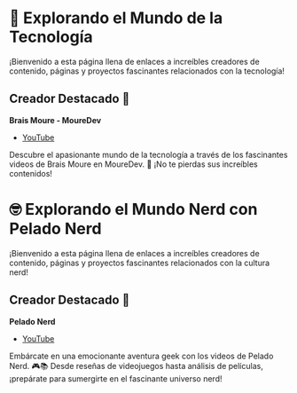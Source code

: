 # 🚀 Explorando el Mundo de la Tecnología

¡Bienvenido a esta página llena de enlaces a increíbles creadores de contenido, páginas y proyectos fascinantes relacionados con la tecnología!

## Creador Destacado 🌟
**Brais Moure - MoureDev**
- [YouTube](https://www.youtube.com/@mouredev)

Descubre el apasionante mundo de la tecnología a través de los fascinantes videos de Brais Moure en MoureDev. 🎥 ¡No te pierdas sus increíbles contenidos!

# 🤓 Explorando el Mundo Nerd con Pelado Nerd

¡Bienvenido a esta página llena de enlaces a increíbles creadores de contenido, páginas y proyectos fascinantes relacionados con la cultura nerd!

## Creador Destacado 🌟
**Pelado Nerd**
- [YouTube](https://www.youtube.com/c/PeladoNerd)

Embárcate en una emocionante aventura geek con los videos de Pelado Nerd. 🎮📚 Desde reseñas de videojuegos hasta análisis de películas, ¡prepárate para sumergirte en el fascinante universo nerd!

